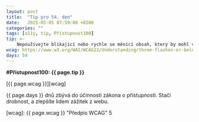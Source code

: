 ```yaml
---
layout: post
title:  "Tip pro 54. den"
date:   2025-05-05 07:59:00 +0200
categories: ""
tags: [a11y, tip, Přístupnost100]
tip: >- 
    Nepoužívejte blikající nebo rychle se měnící obsah, který by mohl vyvolat dezorientaci nebo nepohodlí – pokud potřebujete upoutat pozornost, volte raději statické zvýraznění.
wcag: https://www.w3.org/WAI/WCAG22/Understanding/three-flashes-or-below-threshold
days: 54
---
```

**#Přístupnost100: {{ page.tip }}**

[{{ page.wcag }}][wcag]

{{ page.days }} dnů zbývá do účinnosti zákona o přístupnosti. Stačí drobnost, a zlepšíte lidem zážitek z webu.

[wcag]: {{ page.wcag }} "Předpis WCAG"
5